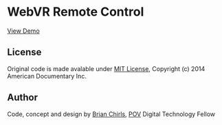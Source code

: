 # WebVR Remote Control

[View Demo](http://povdocs.github.io/webvr-remote)

## License
Original code is made avalable under [MIT License](http://www.opensource.org/licenses/mit-license.php), Copyright (c) 2014 American Documentary Inc.

## Author
Code, concept and design by [Brian Chirls](https://github.com/brianchirls), [POV](http://www.pbs.org/pov/) Digital Technology Fellow